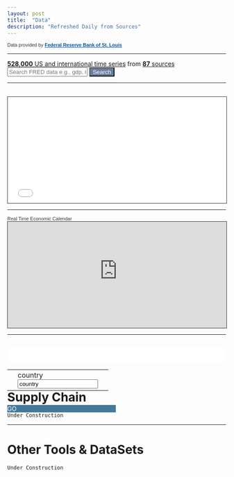 ```yaml
---
layout: post
title:  "Data"
description: "Refreshed Daily from Sources"
---
```


<div class="poweredBy" style="font-family: Arial, Helvetica, sans-serif;"><span style="font-size: 11px;color: #333333;text-decoration: none;">Data provided by <a href="https://fred.stlouisfed.org/" rel="nofollow" target="_blank" style="font-size: 11px;color: #06529D; font-weight: bold;" class="underline_link" align="right">Federal Reserve Bank of St. Louis</a></span></div>
<hr>

<div class="proj-box-format">
  <div class="col-xs-12" id="fred-homepage-bluebox" style="padding-left: 0; padding-right: 0;">
    <div class="col-xs-12" style="padding-left: 0; padding-right: 0;">
        <div class="col-xs-12 col-sm-4 col-sm-push-8 text-right" style="padding-right: 1em;"></div>
        <div class="col-xs-12" style="padding-left: 0; padding-right: 0;">
            <div id="fred-homepage-description" class="hidden-xs col-sm-12 text-center">
              <a href="https://fred.stlouisfed.org/tags/series"><strong>528,000</strong> US and international time series</a> from <a href="https://fred.stlouisfed.org/sources"><strong>87</strong> sources</a>
            </div>
        </div>
        <div class="col-xs-12 col-sm-10 col-sm-offset-1">
           <form action="https://fred.stlouisfed.org/search?st=&404-search-button=Search" method="GET">
              <input type="text" id="search" name="st" placeholder="Search FRED data e.g., gdp, inflation, unemployment">
                <button type="submit" id="submit" style="background-color:#687f9f;color:white">Search</button>
            </form>
        </div>
    </div>
</div>
  <hr>
<br /> <meta content="width=device-width, initial-scale=1.0" name="viewport">
<iframe style="border: 1px solid #333333; overflow: hidden; width: 100%; height: 245px;" src="//research.stlouisfed.org/fred-glance-widget.php" height="245" width="100%" frameborder="0" scrolling="yes"></iframe>
<hr>
 <div class="poweredBy" style="font-family: Arial, Helvetica, sans-serif;"><span style="font-size: 11px;color: #333333;text-decoration: none;">Real Time Economic Calendar</span></div>  
<iframe style="border: 1px solid #333333"  src="https://sslecal2.forexprostools.com columns=exc_flags,exc_currency,exc_importance,exc_actual,exc_forecast,exc_previous&category=_employment,_economicActivity,_credit,_confidenceIndex&features=datepicker,calType=week=8" width="100%" height="245" frameborder="0" allowtransparency="true" marginwidth="0" marginheight="0"></iframe><div class="poweredBy" style="font-family: Arial, Helvetica, sans-serif;" align="right"><span style="font-size: 11px;color: #333333;text-decoration: none;">
  </span></div>

</div>
<hr>
<br />

<div class="PPBlockContent" style="height: 39px;"><style>.EddMenuButtons > .GenMenuHeadButton.MenuButtonMenuWidget5328.Active 		{																	background-color: #43799A;					color: #FFFFFF !important;			}</style><div class="EddMenuLayout"><div class="EddMenuButtons" style="height: 33px; background-color: rgb(255, 255, 255); min-width: 1px;"></div><div class="EddMenuLinksTop"></div><div class="EddMenuSearch" style="bottom: 0.5px;"><div id="SearchControl7279" class="PPC Released EddSearchWidgetContent" enabled="enabled" style="width: 250px; height: 30px;"><div class="EddSearchBox"><div class="EddSearchBoxLayout" style="width: 100%;"><div class="PPTextBox PPC Released EddSearchTextBox" id="SearchTextBox7316" enabled="enabled"><table cellspacing="0" cellpadding="0" border="0" class="PPTextTable" tmplid="table"><tbody><tr><td class="Custom PPTextBoxImageContainer PPHide"></td><td class="EddSearchTextBoxInputContainer"><div class="PPTextBoxInput PPHide">country</div><input type="search" value="country" class="PPTextBoxInput"></td><td class="Custom PPTextBoxImageContainer PPHide"></td></tr></tbody></table></div><div class="EddSearchButtons"><div class="EddSearchClearButton" style="visibility: hidden;"><span>×</span></div></div></div></div><div class="EddSearchGoButton" style="background-color: rgb(67, 121, 154); color: rgb(255, 255, 255); border-color: rgb(67, 121, 154);"><span>GO</span></div></div></div></div></div>

<br />
<h1 class="section-front-header-module__title">Supply Chain</h1>

    Under Construction

<hr>

<h1 class="section-front-header-module__title">Other Tools & DataSets</h1>

    Under Construction
